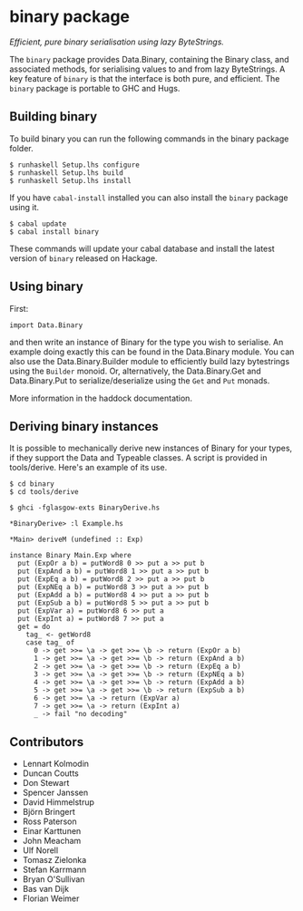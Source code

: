 # binary package #

*Efficient, pure binary serialisation using lazy ByteStrings.*

The ``binary`` package provides Data.Binary, containing the Binary class,
and associated methods, for serialising values to and from lazy
ByteStrings. 
A key feature of ``binary`` is that the interface is both pure, and efficient.
The ``binary`` package is portable to GHC and Hugs.

## Building binary ##

To build binary you can run the following commands in the binary package
folder.

    $ runhaskell Setup.lhs configure
    $ runhaskell Setup.lhs build
    $ runhaskell Setup.lhs install

If you have ``cabal-install`` installed you can also install the ``binary``
package using it.

    $ cabal update
    $ cabal install binary

These commands will update your cabal database and install the latest version
of ``binary`` released on Hackage.

## Using binary ##

First:

    import Data.Binary

and then write an instance of Binary for the type you wish to serialise.
An example doing exactly this can be found in the Data.Binary module.
You can also use the Data.Binary.Builder module to efficiently build
lazy bytestrings using the ``Builder`` monoid. Or, alternatively, the
Data.Binary.Get and Data.Binary.Put to serialize/deserialize using
the ``Get`` and ``Put`` monads.

More information in the haddock documentation.

## Deriving binary instances ##

It is possible to mechanically derive new instances of Binary for your
types, if they support the Data and Typeable classes. A script is
provided in tools/derive. Here's an example of its use.

    $ cd binary 
    $ cd tools/derive 

    $ ghci -fglasgow-exts BinaryDerive.hs

    *BinaryDerive> :l Example.hs 

    *Main> deriveM (undefined :: Exp)

    instance Binary Main.Exp where
      put (ExpOr a b) = putWord8 0 >> put a >> put b
      put (ExpAnd a b) = putWord8 1 >> put a >> put b
      put (ExpEq a b) = putWord8 2 >> put a >> put b
      put (ExpNEq a b) = putWord8 3 >> put a >> put b
      put (ExpAdd a b) = putWord8 4 >> put a >> put b
      put (ExpSub a b) = putWord8 5 >> put a >> put b
      put (ExpVar a) = putWord8 6 >> put a
      put (ExpInt a) = putWord8 7 >> put a
      get = do
        tag_ <- getWord8
        case tag_ of
          0 -> get >>= \a -> get >>= \b -> return (ExpOr a b)
          1 -> get >>= \a -> get >>= \b -> return (ExpAnd a b)
          2 -> get >>= \a -> get >>= \b -> return (ExpEq a b)
          3 -> get >>= \a -> get >>= \b -> return (ExpNEq a b)
          4 -> get >>= \a -> get >>= \b -> return (ExpAdd a b)
          5 -> get >>= \a -> get >>= \b -> return (ExpSub a b)
          6 -> get >>= \a -> return (ExpVar a)
          7 -> get >>= \a -> return (ExpInt a)
          _ -> fail "no decoding"

## Contributors ##

* Lennart Kolmodin
* Duncan Coutts
* Don Stewart
* Spencer Janssen
* David Himmelstrup
* Björn Bringert
* Ross Paterson
* Einar Karttunen
* John Meacham
* Ulf Norell
* Tomasz Zielonka
* Stefan Karrmann
* Bryan O'Sullivan
* Bas van Dijk
* Florian Weimer
